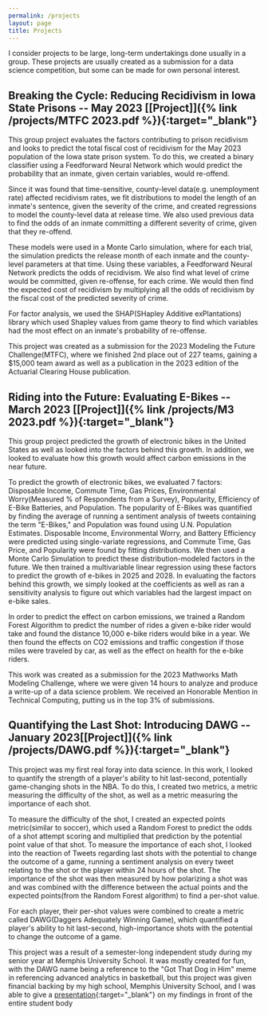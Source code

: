 ```yaml
---
permalink: /projects
layout: page
title: Projects
---
```

I consider projects to be large, long-term undertakings done usually in a group. These projects are usually created as a submission for a data science competition, but some can be made for own personal interest.

## Breaking the Cycle: Reducing Recidivism in Iowa State Prisons -- May 2023 [[Project]]({% link /projects/MTFC 2023.pdf %}){:target="_blank"}

This group project evaluates the factors contributing to prison recidivism and looks to predict the total fiscal cost of recidivism for the May 2023 population of the Iowa state prison system. To do this, we created a binary classifier using a Feedforward Neural Network which would predict the probability that an inmate, given certain variables, would re-offend. 

Since it was found that time-sensitive, county-level data(e.g. unemployment rate) affected recidivism rates, we fit distributions to model the length of an inmate's sentence, given the severity of the crime, and created regressions to model the county-level data at release time. We also used previous data to find the odds of an inmate committing a different severity of crime, given that they re-offend.

These models were used in a Monte Carlo simulation, where for each trial, the simulation predicts the release month of each inmate and the county-level parameters at that time. Using these variables, a Feedforward Neural Network predicts the odds of recidivism. We also find what level of crime would be committed, given re-offense, for each crime. We would then find the expected cost of recidivism by multiplying all the odds of recidivism by the fiscal cost of the predicted severity of crime.

For factor analysis, we used the SHAP(SHapley Additive exPlantations) library which used Shapley values from game theory to find which variables had the most effect on an inmate's probability of re-offense.

This project was created as a submission for the 2023 Modeling the Future Challenge(MTFC), where we finished 2nd place out of 227 teams, gaining a $15,000 team award as well as a publication in the 2023 edition of the Actuarial Clearing House publication.

## Riding into the Future: Evaluating E-Bikes -- March 2023 [[Project]]({% link /projects/M3 2023.pdf %}){:target="_blank"}

This group project predicted the growth of electronic bikes in the United States as well as looked into the factors behind this growth. In addition, we looked to evaluate how this growth would affect carbon emissions in the near future.

To predict the growth of electronic bikes, we evaluated 7 factors: Disposable Income, Commute Time, Gas Prices, Environmental Worry(Measured % of Respondents from a Survey), Popularity, Efficiency of E-Bike Batteries, and Population. The popularity of E-Bikes was quantified by finding the average of running a sentiment analysis of tweets containing the term "E-Bikes," and Population was found using U.N. Population Estimates. Disposable Income, Environmental Worry, and Battery Efficiency were predicted using single-variate regressions, and Commute Time, Gas Price, and Popularity were found by fitting distributions. We then used a Monte Carlo Simulation to predict these distribution-modeled factors in the future. We then trained a multivariable linear regression using these factors to predict the growth of e-bikes in 2025 and 2028. In evaluating the factors behind this growth, we simply looked at the coefficients as well as ran a sensitivity analysis to figure out which variables had the largest impact on e-bike sales.

In order to predict the effect on carbon emissions, we trained a Random Forest Algorithm to predict the number of rides a given e-bike rider would take and found the distance 10,000 e-bike riders would bike in a year. We then found the effects on CO2 emissions and traffic congestion if those miles were traveled by car, as well as the effect on health for the e-bike riders.

This work was created as a submission for the 2023 Mathworks Math Modeling Challenge, where we were given 14 hours to analyze and produce a write-up of a data science problem. We received an Honorable Mention in Technical Computing, putting us in the top 3% of submissions.

## Quantifying the Last Shot: Introducing DAWG -- January 2023[[Project]]({% link /projects/DAWG.pdf %}){:target="_blank"}
This project was my first real foray into data science. In this work, I looked to quantify the strength of a player's ability to hit last-second, potentially game-changing shots in the NBA. To do this, I created two metrics, a metric measuring the difficulty of the shot, as well as a metric measuring the importance of each shot.

To measure the difficulty of the shot, I created an expected points metric(similar to soccer), which used a Random Forest to predict the odds of a shot attempt scoring and multiplied that prediction by the potential point value of that shot. To measure the importance of each shot, I looked into the reaction of Tweets regarding last shots with the potential to change the outcome of a game, running a sentiment analysis on every tweet relating to the shot or the player within 24 hours of the shot. The importance of the shot was then measured by how polarizing a shot was and was combined with the difference between the actual points and the expected points(from the Random Forest algorithm) to find a per-shot value.

For each player, their per-shot values were combined to create a metric called DAWG(Daggers Adequately Winning Game), which quantified a player's ability to hit last-second, high-importance shots with the potential to change the outcome of a game. 

This project was a result of a semester-long independent study during my senior year at Memphis University School. It was mostly created for fun, with the DAWG name being a reference to the "Got That Dog in Him" meme in referencing advanced analytics in basketball, but this project was given financial backing by my high school, Memphis University School, and I was able to give a [presentation](https://www.musowls.org/news-detail?pk=1414630#){:target="_blank"} on my findings in front of the entire student body

